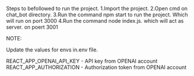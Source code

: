 Steps to befollowed to run the project.
1.Import the project.
2.Open cmd on chat_bot directory.
3.Run the command npm start to run the project. Which will run on port 3000
4.Run the command node index.js. which will act as server. on poert 3001


NOTE:

Update the values for envs in.env file.

REACT_APP_OPENAI_API_KEY - API key from OPENAI account 
REACT_APP_AUTHORIZATION - Authorization token from OPENAI account 